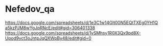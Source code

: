 # Nefedov_qa
https://docs.google.com/spreadsheets/d/1e3C1w14GIt00N5EQtTXEg0YH1Qa5kzPJM8wYgJpRNcE/edit#gid=306401338
https://docs.google.com/spreadsheets/d/1vSMhsy1R0X3Qx9pd8X-Upod9vct3oJntpJqQXWpBy48/edit#gid=0
